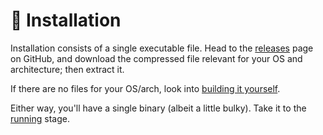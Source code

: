 # 🔧 Installation

Installation consists of a single executable file. Head to the [releases](https://github.com/proofrock/ws4sql/releases) page on GitHub, and download the compressed file relevant for your OS and architecture; then extract it.

If there are no files for your OS/arch, look into [building it yourself](../../building-and-testing.md).

Either way, you'll have a single binary (albeit a little bulky). Take it to the [running](../running.md) stage.
